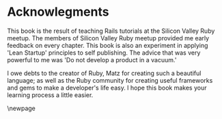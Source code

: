 # Acknowlegments #

This book is the result of teaching Rails tutorials at the Silicon Valley Ruby meetup. The members of Silicon Valley Ruby meetup provided me early feedback on every chapter. This book is also an experiment in applying 'Lean Startup' principles to self publishing. The advice that was very powerful to me was 'Do not develop a product in a vacuum.'

I owe debts to the creator of Ruby, Matz for creating such a beautiful language; as well as the Ruby community for creating useful frameworks and gems to make a developer's life easy. I hope this book makes your learning process a little easier. 

\newpage
